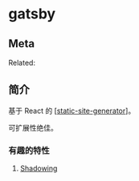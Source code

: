 gatsby
===

## Meta

Related:


## 简介

基于 React 的 [[static-site-generator]]。

可扩展性绝佳。

### 有趣的特性

1. [Shadowing](https://www.gatsbyjs.com/docs/themes/shadowing/)

[//begin]: # "Autogenerated link references for markdown compatibility"
[static-site-generator]: ../misc/static-site-generator "Static Site Generator"
[//end]: # "Autogenerated link references"